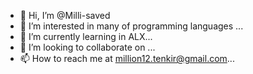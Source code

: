 - 👋 Hi, I’m @Milli-saved
- 👀 I’m interested in many of programming languages ...
- 🌱 I’m currently learning in ALX...
- 💞️ I’m looking to collaborate on ...
- 📫 How to reach me at million12.tenkir@gmail.com...

<!---
Milli-saved/Milli-saved is a ✨ special ✨ repository because its `README.md` (this file) appears on your GitHub profile.
You can click the Preview link to take a look at your changes.
--->
